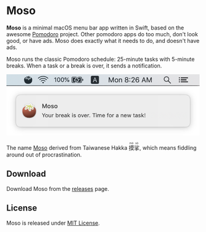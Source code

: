 # Moso

**Moso** is a minimal macOS menu bar app written in Swift, based on the awesome
[Pomodoro] project. Other pomodoro apps do too much, don't look good,
or have ads. Moso does exactly what it needs to do, and doesn't have ads.

Moso runs the classic Pomodoro schedule: 25-minute tasks with 5-minute breaks.
When a task or a break is over, it sends a notification.

![Moso screenshot](docs/screenshot.png)

The name [Moso] derived from Taiwanese Hakka <ruby>摸<rt>mò</rt>挲<rt>sò</rt></ruby>,
which means fiddling around out of procrastination.

## Download

Download Moso from the [releases] page.

## License

Moso is released under [MIT License].

[Moso]: https://www.moedict.tw/:摸挲

[Pomodoro]: https://github.com/apas/pomodoro

[releases]: https://github.com/apas/pomodoro/releases

[MIT License]: LICENSE.md
